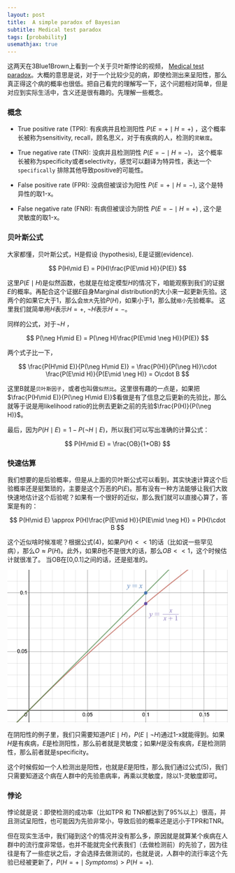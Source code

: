 ```yaml
---
layout: post
title:  A simple paradox of Bayesian
subtitle: Medical test paradox
tags: [probability]
usemathjax: true
---
```


这两天在3Blue1Brown上看到一个关于贝叶斯悖论的视频， [Medical test paradox](https://www.youtube.com/watch?v=lG4VkPoG3ko&ab_channel=3Blue1Brown)。大概的意思是说，对于一个比较少见的病，即使检测出来呈阳性，那么真正得这个病的概率也很低。把自己看完的理解写一下，这个问题相对简单，但是对应到实际生活中，含义还是很有趣的。先理解一些概念。

### 概念

- True positive rate (TPR):
有疾病并且检测阳性 $P(E=+\mid H=+)$ ，这个概率长被称为sensitivity, recall，顾名思义，对于有疾病的人，检测的`灵敏度`。

- True negative rate (TNR):
没病并且检测阴性 $P(E=-\mid H=-)$， 这个概率长被称为specificity或者selectivity，感觉可以翻译为特异性，表达一个`specifically` 排除其他导致positive的可能性。

- False positive rate (FPR):
没病但被误诊为阳性  $P(E=+\mid H=-)$, 这个是特异性的取1-x。

- False negative rate (FNR):
有病但被误诊为阴性 $P(E=-\mid H=+)$ , 这个是灵敏度的取1-x。

### 贝叶斯公式

大家都懂，贝叶斯公式，H是假设 (hypothesis), E是证据(evidence).

$$
P(H\mid E) = P(H)\frac{P(E\mid H)}{P(E)}
$$

这里$P(E\mid H)$是似然函数，也就是在给定模型$H$的情况下，咱能观察到我们的证据$E$的概率。再配合这个证据$E$自身Marginal distribution的大小来一起更新先验。这两个的如果它大于1，那么会`放大`先验$P(H)$，如果小于1，那么就`缩小`先验概率。 这里我们就简单用$H$表示$H=+$, $\neg H$表示$H=-$。

同样的公式，对于$\neg H$ ，

$$
P(\neg H\mid E) = P(\neg H)\frac{P(E\mid \neg H)}{P(E)}
$$

两个式子比一下，

$$
\frac{P(H\mid E)}{P(\neg H\mid E)} = \frac{P(H)}{P(\neg H)}\cdot \frac{P(E\mid H)}{P(E\mid \neg H)} = O\cdot B
$$

这里B就是`贝叶斯因子`，或者也叫做`似然比`。这里很有趣的一点是，如果把$\frac{P(H\mid E)}{P(\neg H\mid E)}$看做是有了信息之后更新的先验比，那么就等于说是用likelihood ratio的比例去更新之前的先验$\frac{P(H)}{P(\neg H)}$。


最后，因为$P(H\mid E)=1-P(\neg H\mid E)$，所以我们可以写出准确的计算公式：

$$
P(H\mid E) = \frac{OB}{1+OB}
$$

### 快速估算

我们想要的是后验概率，但是从上面的贝叶斯公式可以看到，其实快速计算这个后验概率还是挺繁琐的，主要是这个万恶的$P(E)$。那有没有一种方法能够让我们大致快速地估计这个后验呢？如果有一个很好的近似，那么我们就可以直接心算了，答案是有的：

$$
P(H\mid E) \approx P(H)\frac{P(E\mid H)}{P(E\mid \neg H)} = P(H)\cdot B
$$

这个近似啥时候准呢？根据公式(4)，如果$P(H) << 1$的话（比如说一些罕见病），那么$O\approx P(H)$。此外，如果$B$也不是很大的话，那么$OB << 1$，这个时候估计就很准了。 当OB在[0,0.1]之间的话，还是挺准的。

![comparison](/figs/curve_comp.png "two curves comparison")

在阴阳性的例子里，我们只需要知道$P(E\mid H)$，$P(E\mid \neg H)$通过1-x就能得到。如果$H$是有疾病，$E$是检测阳性，那么前者就是灵敏度；如果$H$是没有疾病，$E$是检测阴性，那么前者就是specificity。

这个时候假如一个人检测出是阳性，也就是$E$是阳性，那么我们通过公式(5)，我们只需要知道这个病在人群中的先验患病率，再乘以灵敏度，除以1-灵敏度即可。



### 悖论

悖论就是说：即使检测的成功率（比如TPR 和 TNR都达到了95%以上）很高，并且测试呈阳性，也可能因为先验非常小，导致后验的概率还是远小于TPR和TNR。

但在现实生活中，我们碰到这个的情况并没有那么多，原因就是就算某个疾病在人群中的流行度非常低，也并不能就完全代表我们（去做检测前）的先验了，因为往往是有了一些症状之后，才会选择去做测试的，也就是说，人群中的流行率这个先验已经被更新了，$P(H=+\mid Symptoms) > P(H=+)$.